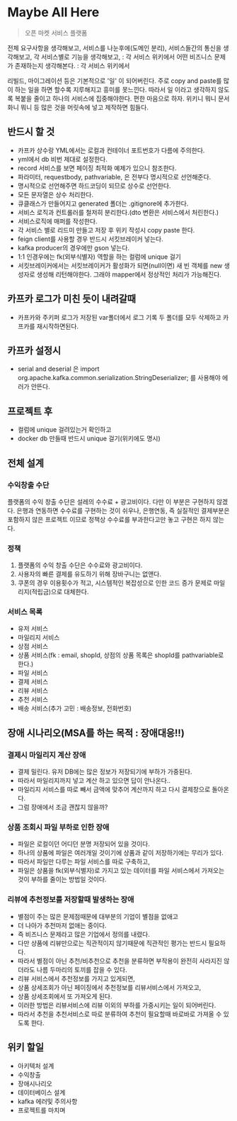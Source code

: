 # Maybe All Here
> 오픈 마켓 서비스 플랫폼

전체 요구사항을 생각해보고,
서비스를 나눈후에(도메인 분리),
서비스들간의 통신을 생각해보고,
각 서비스별로 기능을 생각해보고, : 각 서비스 위키에서
어떤 비즈니스 문제가 존재하는지 생각해본다. : 각 서비스 위키에서

리빌드, 마이그레이션 등은 기본적으로 
'일' 이 되어버린다.
주로 copy and paste를 많이 하는 일을 하면 할수록 지루해지고
흥미를 못느낀다.
따라서 일 이라고 생각하지 않도록 복붙을 줄이고 하나의 서비스에 집중해야한다.
편한 마음으로 하자. 위키니 뭐니 문서화니 뭐니 등 많은 것을 머릿속에 넣고 제작하면
힘들다.

## 반드시 할 것
* 카프카 상수랑 YML에서는 로컬과 컨테이너 포트번호가 다름에 주의한다.
* yml에서 db 비번 제대로 설정한다.
* record 서비스를 보면 페이징 최적화 예제가 있으니 참조한다.
* 파라미터, requestbody, pathvariable, 은 전부다 명시적으로 선언해준다.
* 명시적으로 선언해주면 하드코딩이 되므로 상수로 선언한다.
* 모든 문자열은 상수 처리한다.
* 큐클래스가 만들어지고 generated 폴더는 .gitignore에 추가한다.
* 서비스 로직과 컨트롤러를 철저히 분리한다.(dto 변환은 서비스에서 처린한다.)
* 서비스로직에 매퍼를 작성한다.
* 각 서비스 별로 리드미 만들고 저장 후 위키 작성시 copy paste 한다.
* feign client를 사용할 경우 반드시 서킷브레이커 넣는다.
* kafka producer의 경우에만 gson 넣는다.
* 1:1 인경우에는 fk(외부식별자) 역할을 하는 컬럼에 unique 걸기
* 서킷브레이커에서는 서킷브레이커가 활성화가 되면(null이면) 새 빈 객체를 new 생성자로 생성해 리턴해야한다. 그래야 mapper에서 정상적인 처리가 가능해진다.

## 카프카 로그가 미친 듯이 내려갈때
* 카프카와 주키퍼 로그가 저장된 var폴더에서 로그 기록 두 폴더를 모두 삭제하고 카프카를 재시작하면된다.

## 카프카 설정시
* serial and deserial 은 import org.apache.kafka.common.serialization.StringDeserializer; 를 사용해야 에러가 안뜬다.

## 프로젝트 후 
* 컬럼에 unique 걸려있는거 확인하고
* docker db 만들때 반드시 unique 걸기(위키에도 명시)

## 전체 설계
### 수익창출 수단
플랫폼의 수익 창출 수단은 설레의 수수료 + 광고비이다.
다만 이 부분은 구현하지 않겠다.
은행과 연동하면 수수료를 구현하는 것이 쉬우나,
은행연동, 즉 실질적인 결제부분은 포함하지 않은 프로젝트 이므로 정책상 수수료를 부과한다고만 놓고 구현은 하지 않는다.
### 정책
1. 플랫폼의 수익 창출 수단은 수수료와 광고비이다.
2. 사용자의 빠른 결제를 유도하기 위해 장바구니는 없앤다.
3. 쿠폰의 경우 이용횟수가 적고, 시스템적인 복잡성으로 인한 코드 증가 문제로 마일리지(적립금)으로 대체한다.
### 서비스 목록
* 유저 서비스
* 마일리지 서비스
* 상점 서비스
* 상품 서비스(fk : email, shopId, 상점의 상품 목록은 shopId를 pathvariable로 한다.)
* 파일 서비스
* 결제 서비스
* 리뷰 서비스
* 추천 서비스
* 배송 서비스(추가 고민 : 배송정보, 전화번호)

## 장애 시나리오(MSA를 하는 목적 : 장애대응!!)
### 결제시 마일리지 계산 장애
* 결제 밀린다. 유저 DB에는 많은 정보가 저장되기에 부하가 가중된다.
* 따라서 마일리지까지 넣고 계산 하고 있으면 답이 안나온다..
* 마일리지 서비스를 따로 빼서 금액에 맞추어 계산까지 하고 다시 결제창으로 돌아온다.
* 그럼 장애에서 조금 괜찮지 않을까?
### 상품 조회시 파일 부하로 인한 장애
* 파일은 로컬이던 어디던 분명 저장되어 있을 것이다.
* 하나의 상품에 파일은 여러개일 것이기에 상품과 같이 저장하기에는 무리가 있다.
* 따라서 파일만 다루는 파일 서비스를 따로 구축하고,
* 파일은 상품을 fk(외부식별자)로 가지고 있는 데이터를 파일 서비스에서 가져오는 것이 부하를 줄이는 방법일 것이다.
### 리뷰에 추천정보를 저장할때 발생하는 장애
* 별점이 주는 많은 문제점때문에 대부분의 기업이 별점을 없애고
* 더 나아가 추천마저 없애는 중이다.
* 즉 비즈니스 문제라고 많은 기업에서 정의를 내렸다.
* 다만 상품에 리뷰만으로는 직관적이지 않기때문에 직관적인 평가는 반드시 필요하다.
* 따라서 별점이 아닌 추천/비추천으로 추천을 분류하면 부작용이 완전히 사라지진 않더라도 나름 두마리의 토끼를 잡을 수 있다.
* 리뷰 서비스에서 추천정보를 가지고 있게되면,
* 상품 상세조회가 아닌 페이징에서 추천정보를 리뷰서비스에서 가져오고,
* 상품 상세조회에서 또 가져오게 된다.
* 이러한 방법은 리뷰서비스에 리뷰 이외의 부하를 가중시키는 일이 되어버린다.
* 따라서 추천을 추천서비스로 따로 분류하여 추천이 필요할때 바로바로 가져올 수 있도록 한다.

## 위키 할일
* 아키텍처 설계
* 수익창출
* 장애시나리오
* 데이터베이스 설계
* kafka 에러및 주의사항
* 프로젝트를 마치며

